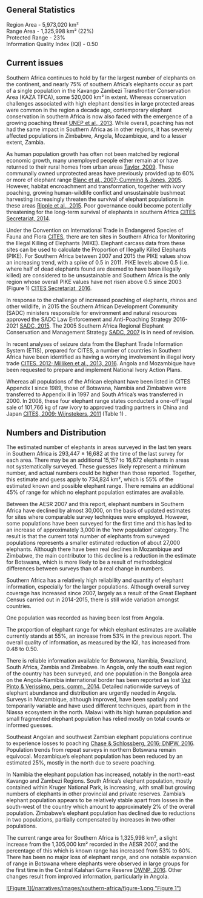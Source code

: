 ## General Statistics

Region Area - 5,973,020 km²<br />
Range Area - 1,325,998  km² (22%)<br />
Protected Range - 23%<br />
Information Quality Index (IQI) - 0.50

## Current issues

Southern Africa continues to hold by far the largest number of elephants on the continent, and nearly 75% of southern Africa’s elephants occur as part of a single population in the Kavango Zambezi Transfrontier Conservation Area (KAZA TFCA), some 520,000 km² in extent. Whereas conservation challenges associated with high elephant densities in large protected areas were common in the region a decade ago, contemporary elephant conservation in southern Africa is now also faced with the emergence of a growing poaching threat [UNEP et al., 2013](/references#u). While overall, poaching has not had the same impact in Southern Africa as in other regions, it has severely affected populations in Zimbabwe, Angola, Mozambique, and to a lesser extent, Zambia. 

As human population growth has often not been matched by regional economic growth, many unemployed people either remain at or have returned to their rural homes from urban areas [Taylor, 2009](/references#t). These communally owned unprotected areas have previously provided up to 60% or more of elephant range [Blanc et al., 2007; Cumming & Jones, 2005](/references#b). However, habitat encroachment and transformation, together with ivory poaching, growing human-wildlife conflict and unsustainable bushmeat harvesting increasingly threaten the survival of elephant populations in these areas [Ripple et al., 2015](/references#r). Poor governance could become potentially threatening for the long-term survival of elephants in southern Africa [CITES Secretariat, 2014](/references#c). 

Under the Convention on International Trade in Endangered Species of Fauna and Flora [CITES](/references#c), there are ten sites in Southern Africa for Monitoring the Illegal Killing of Elephants (MIKE). Elephant carcass data from these sites can be used to calculate the Proportion of Illegally Killed Elephants (PIKE). For Southern Africa between 2007 and 2015 the PIKE values show an increasing trend, with a spike of 0.5 in 2011. PIKE levels above 0.5 (i.e. where half of dead elephants found are deemed to have been illegally killed) are considered to be unsustainable and Southern Africa is the only region whose overall PIKE values have not risen above 0.5 since 2003 (Figure 1) [CITES Secretariat, 2016](/references#c). 

In response to the challenge of increased poaching of elephants, rhinos and other wildlife, in 2015 the Southern African Development Community (SADC) ministers responsible for environment and natural resources approved the SADC Law Enforcement and Anti-Poaching Strategy 2016-2021 [SADC, 2015](/references#s). The 2005 Southern Africa Regional Elephant Conservation and Management Strategy [SADC, 2007](/references#s) is in need of revision.

In recent analyses of seizure data from the Elephant Trade Information System (ETIS), prepared for CITES, a number of countries in Southern Africa have been identified as having a worrying involvement in illegal ivory trade [CITES, 2012; Milliken et al., 2013, 2016](/references#c). Angola and Mozambique have been requested to prepare and implement National Ivory Action Plans. 

Whereas all populations of the African elephant have been listed in CITES Appendix I since 1989, those of Botswana, Namibia and Zimbabwe were transferred to Appendix II in 1997 and South Africa’s was transferred in 2000. In 2008, these four elephant range states conducted a one-off legal sale of 101,766 kg of raw ivory to approved trading partners in China and Japan [CITES, 2009; Wijnstekers, 2011](/references#c) (Table 1) . 

## Numbers and Distribution

The estimated number of elephants in areas surveyed in the last ten years in Southern Africa is 293,447 ± 16,682 at the time of the last survey for each area. There may be an additional 15,157 to 16,672 elephants in areas not systematically surveyed. These guesses likely represent a minimum number, and actual numbers could be higher than those reported. Together, this estimate and guess apply to 734,824 km², which is 55% of the estimated known and possible elephant range. There remains an additional 45% of range for which no elephant population estimates are available.

Between the AESR 2007 and this report, elephant numbers in Southern Africa have declined by almost 30,000, on the basis of updated estimates for sites where comparable survey techniques were employed. However, some populations have been surveyed for the first time and this has led to an increase of approximately 3,000 in the ‘new population’ category.  The result is that the current total number of elephants from surveyed populations represents a smaller estimated reduction of about 27,000 elephants. Although there have been real declines in Mozambique and Zimbabwe, the main contributor to this decline is a reduction in the estimate for Botswana, which is more likely to be a result of methodological differences between surveys than of a real change in numbers. 

Southern Africa has a relatively high reliability and quantity of elephant information, especially for the larger populations. Although overall survey coverage has increased since 2007, largely as a result of the Great Elephant Census carried out in 2014-2015, there is still wide variation amongst countries. 

One population was recorded as having been lost from Angola. 

The proportion of elephant range for which elephant estimates are available currently stands at 55%, an increase from 53% in the previous report. The overall quality of information, as measured by the IQI, has increased from 0.48 to 0.50.

There is reliable information available for Botswana, Namibia, Swaziland, South Africa, Zambia and Zimbabwe. In Angola, only the south east region of the country has been surveyed, and one population in the Bongola area on the Angola-Namibia international border has been reported as lost [Vaz Pinto & Verissimo, pers. comm., 2014](/references#v). Detailed nationwide surveys of elephant abundance and distribution are urgently needed in Angola. Surveys in Mozambique, although improved, have been spatially and temporarily variable and have used different techniques, apart from in the Niassa ecosystem in the north. Malawi with its high human population and small fragmented elephant population has relied mostly on total counts or informed guesses.

Southeast Angolan and southwest  Zambian elephant populations continue to experience losses to poaching [Chase & Schlossberg, 2016; DNPW, 2016](/references#c). Population trends from repeat surveys in northern Botswana remain equivocal. Mozambique’s elephant population has been reduced by an estimated 25%, mostly in the north due to severe poaching. 

In Namibia the elephant population has increased, notably in the north-east Kavango and Zambezi Regions. South Africa’s elephant population, mostly contained within Kruger National Park, is increasing, with small but growing numbers of elephants in other provincial and private reserves. Zambia’s elephant population appears to be relatively stable apart from losses in the south-west of the country which amount to approximately 2% of the overall population. Zimbabwe’s elephant population has declined due to reductions in two populations, partially compensated by increases in two other populations.

The current range area for Southern Africa is 1,325,998 km², a slight increase from the 1,305,000 km² recorded in the AESR 2007, and the percentage of this which is known range has increased from 53% to 60%. There has been no major loss of elephant range, and one notable expansion of range in Botswana where elephants were observed in large groups for the first time in the Central Kalahari Game Reserve [DWNP, 2016](/references#d). Other changes result from improved information, particularly in Angola.

<a href="/narratives/images/southern-africa/figure-1.png" target="_blank">
  ![Figure 1](/narratives/images/southern-africa/figure-1.png "Figure 1")
</a>
